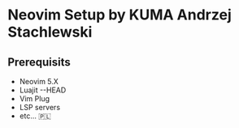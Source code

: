 # Neovim Setup by KUMA Andrzej Stachlewski

## Prerequisits
* Neovim 5.X
* Luajit --HEAD
* Vim Plug
* LSP servers
* etc...
🇵🇱
